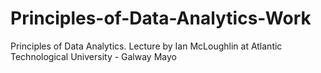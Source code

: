# Principles-of-Data-Analytics-Work
Principles of Data Analytics. Lecture by Ian McLoughlin at Atlantic Technological University - Galway Mayo
